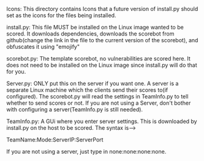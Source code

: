 Icons:
This directory contains Icons that a future version of install.py should set as the icons for the files being installed.

install.py:
This file MUST be installed on the Linux image wanted to be scored. It downloads dependencies, downloads the scorebot from github(change the link in the file to the current version of the scorebot), and obfuscates it using "emojify"

scorebot.py:
The template scorebot, no vulnerabilities are scored here. It does not need to be installed on the Linux image since install.py will do that for you.

Server.py:
ONLY put this on the server if you want one. A server is a separate Linux machine which the clients send their scores to(if configured). The scorebot.py will read the settings in TeamInfo.py to tell whether to send scores or not. If you are not using a Server, don't bother with configuring a server(TeamInfo.py is still needed).

TeamInfo.py:
A GUi where you enter server settings. This is downloaded by install.py on the host to be scored. The syntax is-->

TeamName:Mode:ServerIP:ServerPort

If you are not using a server, just type in none:none:none:none. 
